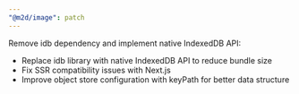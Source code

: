 ```yaml
---
"@m2d/image": patch
---
```


Remove idb dependency and implement native IndexedDB API:
- Replace idb library with native IndexedDB API to reduce bundle size
- Fix SSR compatibility issues with Next.js
- Improve object store configuration with keyPath for better data structure